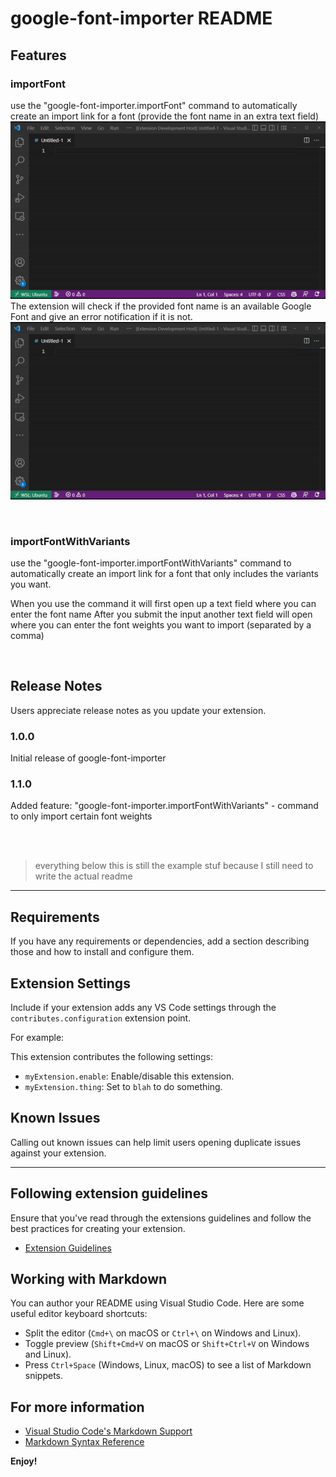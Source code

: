 # google-font-importer README

## Features

### importFont

use the "google-font-importer.importFont" command to automatically create an import link for a font (provide the font name in an extra text field)
<br>
![Feature preview for my new feature where you can use a text field to give a specific font name that the import link will automatically be generated for](media/featurePreview.gif)
<br>
The extension will check if the provided font name is an available Google Font and give an error notification if it is not.
<br>
![Feature preview for the feature that checks if the entered font is an available Google Font](media/featurePreview2.gif)

<br>

### importFontWithVariants

use the "google-font-importer.importFontWithVariants" command to automatically create an import link for a font that only includes the variants you want.

When you use the command it will first open up a text field where you can enter the font name
After you submit the input another text field will open where you can enter the font weights you want to import (separated by a comma)

<br>

## Release Notes

Users appreciate release notes as you update your extension.

### 1.0.0

Initial release of google-font-importer

### 1.1.0

Added feature: "google-font-importer.importFontWithVariants" - command to only import certain font weights

<br>
<br>

> everything below this is still the example stuf because I still need to write the actual readme

---

## Requirements

If you have any requirements or dependencies, add a section describing those and how to install and configure them.

## Extension Settings

Include if your extension adds any VS Code settings through the `contributes.configuration` extension point.

For example:

This extension contributes the following settings:

- `myExtension.enable`: Enable/disable this extension.
- `myExtension.thing`: Set to `blah` to do something.

## Known Issues

Calling out known issues can help limit users opening duplicate issues against your extension.

---

## Following extension guidelines

Ensure that you've read through the extensions guidelines and follow the best practices for creating your extension.

- [Extension Guidelines](https://code.visualstudio.com/api/references/extension-guidelines)

## Working with Markdown

You can author your README using Visual Studio Code. Here are some useful editor keyboard shortcuts:

- Split the editor (`Cmd+\` on macOS or `Ctrl+\` on Windows and Linux).
- Toggle preview (`Shift+Cmd+V` on macOS or `Shift+Ctrl+V` on Windows and Linux).
- Press `Ctrl+Space` (Windows, Linux, macOS) to see a list of Markdown snippets.

## For more information

- [Visual Studio Code's Markdown Support](http://code.visualstudio.com/docs/languages/markdown)
- [Markdown Syntax Reference](https://help.github.com/articles/markdown-basics/)

**Enjoy!**
